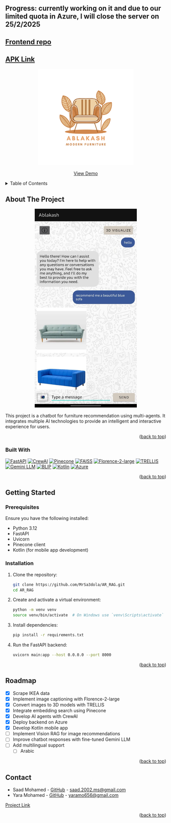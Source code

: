 <a id="readme-top"></a>
  ## Progress: currently working on it and due to our limited quota in Azure, **I will close the server on 25/2/2025**
  ## [Frontend repo](https://github.com/MohamedREDA-24/AR_APP)
  ## [APK Link](https://drive.google.com/drive/folders/1B5peiR1DMgpQquF19WnsrTn-BOL5U8ss?usp=drive_link)
<!-- <div align="center">
</div> -->

<!-- PROJECT LOGO -->
<div align="center">
  <a href="https://github.com/MrSa3dola/AR_RAG/blob/main/README.md">
    <img src="images/Ablakash.svg" alt="Logo" width="300" height="300">
  </a>
  <p align="center">
    <a href="https://drive.google.com/file/d/1uHvKp35EkJaHpnmUyHCeTQzPx6RouVmV/view?usp=drive_link">View Demo</a>
  </p>
</div>

<!-- TABLE OF CONTENTS -->
<details>
  <summary>Table of Contents</summary>
  <ol>
    <li>
      <a href="#about-the-project">About The Project</a>
      <ul>
        <li><a href="#built-with">Built With</a></li>
      </ul>
    </li>
    <li>
      <a href="#getting-started">Getting Started</a>
      <ul>
        <li><a href="#prerequisites">Prerequisites</a></li>
        <li><a href="#installation">Installation</a></li>
      </ul>
    </li>
    <li><a href="#roadmap">Roadmap</a></li>
    <li><a href="#contact">Contact</a></li>
  </ol>
</details>

<!-- ABOUT THE PROJECT -->
## About The Project
<div align="center">
  <img src="images/Screenshot.jpg" alt="Screenshot" width="320" height="620">
</div>

This project is a chatbot for furniture recommendation using multi-agents. It integrates multiple AI technologies to provide an intelligent and interactive experience for users.

<p align="right">(<a href="#readme-top">back to top</a>)</p>

### Built With
[![FastAPI][FastAPI-badge]][FastAPI-url]
[![CrewAI][CrewAI-badge]][CrewAI-url]
[![Pinecone][Pinecone-badge]][Pinecone-url]
[![FAISS][FAISS-badge]][FAISS-url]
[![Florence-2-large][Florence-badge]][Florence-url]
[![TRELLIS][TRELLIS-badge]][TRELLIS-url]
[![Gemini LLM][Gemini-badge]][Gemini-url]
[![BLIP][BLIP-badge]][BLIP-url]
[![Kotlin][Kotlin-badge]][Kotlin-url]
[![Azure][Azure-badge]][Azure-url]

[FastAPI-badge]: https://img.shields.io/badge/FastAPI-009688?style=for-the-badge&logo=fastapi&logoColor=white
[FastAPI-url]: https://fastapi.tiangolo.com/

[CrewAI-badge]: https://img.shields.io/badge/CrewAI-6C757D?style=for-the-badge&logo=ai&logoColor=white
[CrewAI-url]: https://crewai.com/

[Pinecone-badge]: https://img.shields.io/badge/Pinecone-0080FF?style=for-the-badge&logo=pinecone&logoColor=white
[Pinecone-url]: https://www.pinecone.io/

[FAISS-badge]: https://img.shields.io/badge/FAISS-6600CC?style=for-the-badge&logo=facebook&logoColor=white
[FAISS-url]: https://faiss.ai/

[Florence-badge]: https://img.shields.io/badge/Florence--2--large-006699?style=for-the-badge&logo=microsoft&logoColor=white
[Florence-url]: https://huggingface.co/microsoft/florence-2-large

[TRELLIS-badge]: https://img.shields.io/badge/TRELLIS-00A65A?style=for-the-badge&logo=3d&logoColor=white
[TRELLIS-url]: https://huggingface.co/spaces/JeffreyXiang/TRELLIS

[Gemini-badge]: https://img.shields.io/badge/Gemini-4285F4?style=for-the-badge&logo=google&logoColor=white
[Gemini-url]: https://aistudio.google.com/

[BLIP-badge]: https://img.shields.io/badge/BLIP-4CAF50?style=for-the-badge&logo=ai&logoColor=white
[BLIP-url]: https://huggingface.co/Salesforce/blip

[Kotlin-badge]: https://img.shields.io/badge/Kotlin-0095D5?style=for-the-badge&logo=kotlin&logoColor=white
[Kotlin-url]: https://kotlinlang.org/

[Azure-badge]: https://img.shields.io/badge/Azure-0078D4?style=for-the-badge&logo=microsoftazure&logoColor=white
[Azure-url]: https://azure.microsoft.com/

<p align="right">(<a href="#readme-top">back to top</a>)</p>

## Getting Started

### Prerequisites
Ensure you have the following installed:
- Python 3.12
- FastAPI
- Uvicorn
- Pinecone client
- Kotlin (for mobile app development)

### Installation

1. Clone the repository:
   ```sh
   git clone https://github.com/MrSa3dola/AR_RAG.git
   cd AR_RAG
   ```

2. Create and activate a virtual environment:
   ```sh
   python -m venv venv
   source venv/bin/activate  # On Windows use `venv\Scripts\activate`
   ```

3. Install dependencies:
   ```sh
   pip install -r requirements.txt
   ```

4. Run the FastAPI backend:
   ```sh
   uvicorn main:app --host 0.0.0.0 --port 8000
   ```

<p align="right">(<a href="#readme-top">back to top</a>)</p>

## Roadmap
- [x] Scrape IKEA data
- [x] Implement image captioning with Florence-2-large
- [x] Convert images to 3D models with TRELLIS
- [x] Integrate embedding search using Pinecone
- [x] Develop AI agents with CrewAI
- [x] Deploy backend on Azure
- [x] Develop Kotlin mobile app
- [ ] Implement Vision RAG for image recommendations
- [ ] Improve chatbot responses with fine-tuned Gemini LLM
- [ ] Add multilingual support
  - [ ] Arabic
<p align="right">(<a href="#readme-top">back to top</a>)</p>

## Contact
* Saad Mohamed - [GitHub](https://github.com/MrSa3dola) - saad.2002.ms@gmail.com
* Yara Mohamed - [GitHub](https://github.com/yara-mohamed1942001) - yaramo656@gmail.com

[Project Link](https://github.com/MrSa3dola/AR_RAG)

<p align="right">(<a href="#readme-top">back to top</a>)</p>
